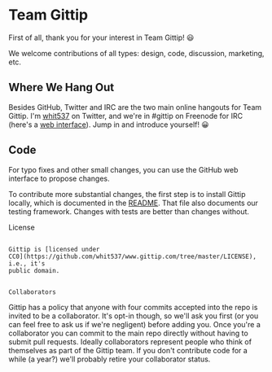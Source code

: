 Team Gittip
===========

First of all, thank you for your interest in Team Gittip! :smiley:

We welcome contributions of all types: design, code, discussion, marketing,
etc.


Where We Hang Out
-----------------

Besides GitHub, Twitter and IRC are the two main online hangouts for Team
Gittip. I'm [whit537](https://twitter.com/whit537) on Twitter, and we're in
#gittip on Freenode for IRC (here's a [web
interface](https://webchat.freenode.net/)). Jump in and introduce yourself!
:grinning:


Code
----

For typo fixes and other small changes, you can use the GitHub web interface to
propose changes.

To contribute more substantial changes, the first step is to install Gittip
locally, which is documented in the
[README](https://github.com/whit537/www.gittip.com). That file also documents
our testing framework. Changes with tests are better than changes without.


License
~~~~~~~

Gittip is [licensed under
CC0](https://github.com/whit537/www.gittip.com/tree/master/LICENSE), i.e., it's
public domain. 


Collaborators
~~~~~~~~~~~~~

Gittip has a policy that anyone with four commits accepted into the repo is
invited to be a collaborator. It's opt-in though, so we'll ask you first (or
you can feel free to ask us if we're negligent) before adding you. Once you're
a collaborator you can commit to the main repo directly without having to
submit pull requests. Ideally collaborators represent people who think of
themselves as part of the Gittip team. If you don't contribute code for a while
(a year?) we'll probably retire your collaborator status.
